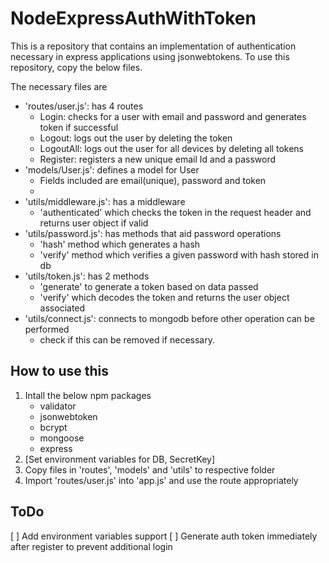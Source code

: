 # NodeExpressAuthWithToken

This is a repository that contains an implementation of authentication necessary in express applications using jsonwebtokens. To use this repository, copy the below files.

The necessary files are
- 'routes/user.js': has 4 routes
    - Login: checks for a user with email and password and generates token if successful
    - Logout: logs out the user by deleting the token
    - LogoutAll: logs out the user for all devices by deleting all tokens
    - Register: registers a new unique email Id and a password
- 'models/User.js': defines a model for User
    - Fields included are email(unique), password and token
    - 
- 'utils/middleware.js': has a middleware
    - 'authenticated' which checks the token in the request header and returns user object if valid
- 'utils/password.js': has methods that aid password operations
    - 'hash' method which generates a hash
    - 'verify' method which verifies a given password with hash stored in db
- 'utils/token.js': has 2 methods 
    - 'generate' to generate a token based on data passed
    - 'verify' which decodes the token and returns the user object associated
- 'utils/connect.js': connects to mongodb before other operation can be performed
    - check if this can be removed if necessary.

## How to use this
1. Intall the below npm packages
    - validator
    - jsonwebtoken
    - bcrypt
    - mongoose
    - express
2. [Set environment variables for DB, SecretKey]
3. Copy files in 'routes', 'models' and 'utils' to respective folder
4. Import 'routes/user.js' into 'app.js' and use the route appropriately

## ToDo
[ ] Add environment variables support
[ ] Generate auth token immediately after register to prevent additional login